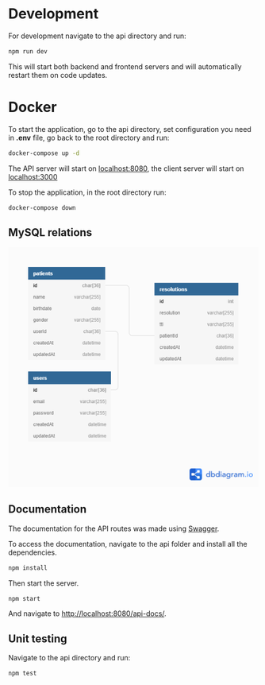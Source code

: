 # Development

For development navigate to the api directory and run:

```bash
npm run dev
```

This will start both backend and frontend servers and will automatically restart them on code updates.

# Docker

To start the application, go to the api directory, set configuration you need in <b>.env</b> file, go back to the root directory and run:

```bash
docker-compose up -d
```

The API server will start on [localhost:8080](http://localhost:8080), the client server will start on [localhost:3000](http://localhost:3000)

To stop the application, in the root directory run:

```bash
docker-compose down
```

## MySQL relations

![relations](/relations.png?raw=true)

## Documentation

The documentation for the API routes was made using [Swagger](https://swagger.io/tools/swagger-ui/).

To access the documentation, navigate to the api folder and install all the dependencies.

```bash
npm install
```

Then start the server.

```bash
npm start
```

And navigate to [http://localhost:8080/api-docs/](http://localhost:8080/api-docs/).

## Unit testing

Navigate to the api directory and run:

```bash
npm test
```
